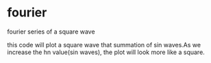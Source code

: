 # fourier
fourier series of a square wave

this code will plot a square wave that summation of sin waves.As we increase the hn value(sin waves), the plot will look more like a square.
